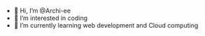 - 👋 Hi, I’m @Archi-ee
- 👀 I’m interested in coding
- 🌱 I’m currently learning web development and Cloud computing 


<!---
Archi-ee/Archi-ee is a ✨ special ✨ repository because its `README.md` (this file) appears on your GitHub profile.
You can click the Preview link to take a look at your changes.
--->
